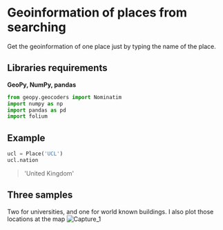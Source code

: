 # Geoinformation of places from searching

Get the geoinformation of one place just by typing the name of the place.

## Libraries requirements

**GeoPy, NumPy, pandas**
```python
from geopy.geocoders import Nominatim
import numpy as np
import pandas as pd
import folium
```

## Example

```python
ucl = Place('UCL')
ucl.nation
```
>'United Kingdom'

## Three samples

Two for universities, and one for world known buildings.
I also plot those locations at the map
![Capture_1](https://user-images.githubusercontent.com/60058957/110811691-da6fef80-82c1-11eb-8535-72b0a3a6ec18.PNG)

